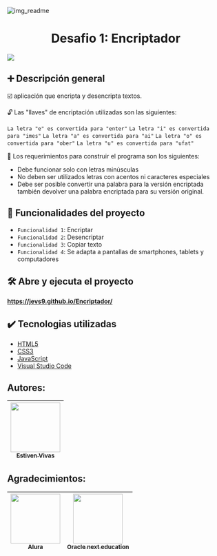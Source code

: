 ![img_readme](https://user-images.githubusercontent.com/103389569/211582995-c889b84a-e4e2-42e2-a811-4183f5b01428.png)
<h1 align="center"> Desafio 1: Encriptador </h1>
<p align="left">
<img src="https://img.shields.io/badge/STATUS-FINALIZADO-green">
</p>

##  :heavy_plus_sign: Descripción general

:ballot_box_with_check: aplicación que encripta y desencripta textos.

:unlock: Las "llaves" de encriptación utilizadas son las siguientes:

`La letra "e" es convertida para "enter"`
`La letra "i" es convertida para "imes"`
`La letra "a" es convertida para "ai"`
`La letra "o" es convertida para "ober"`
`La letra "u" es convertida para "ufat"`

:eyes: Los requerimientos para construir el programa son los siguientes:
- Debe funcionar solo con letras minúsculas
- No deben ser utilizados letras con acentos ni caracteres especiales
- Debe ser posible convertir una palabra para la versión encriptada también devolver una palabra encriptada para su versión original.

## :hammer: Funcionalidades del proyecto
- `Funcionalidad 1`: Encriptar
- `Funcionalidad 2`: Desencriptar
- `Funcionalidad 3`: Copiar texto
- `Funcionalidad 4`: Se adapta a pantallas de smartphones, tablets y computadores

## 🛠️ Abre y ejecuta el proyecto

**https://jevs9.github.io/Encriptador/**

## :heavy_check_mark: Tecnologias utilizadas
- [HTML5](https://developer.mozilla.org/es/docs/Glossary/HTML5)
- [CSS3](https://developer.mozilla.org/es/docs/Web/CSS)
- [JavaScript](https://developer.mozilla.org/es/docs/Learn/JavaScript/First_steps/What_is_JavaScript)
- [Visual Studio Code](https://code.visualstudio.com/)

## Autores:

| [<img src="https://avatars.githubusercontent.com/u/103389569?v=4" width=115><br><sub>Estiven Vivas</sub>](https://github.com/Jevs9) | 
| :---: |

## Agradecimientos:
| [<img src="https://www.aluracursos.com/assets/img/home/alura-logo.1647533644.svg" width=115><br><sub>Alura</sub>](https://https://www.aluracursos.com/) | [<img src="https://www.oracle.com/a/ocom/img/rh03-one-v-black-lad.png" width=115><br><sub>Oracle next education</sub>](https://https://https://www.oracle.com/co/education/oracle-next-education//)
| :---: | :---: |
